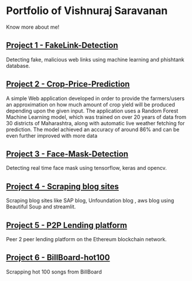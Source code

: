 # Portfolio of Vishnuraj Saravanan 
Know more about me!

## [Project 1 - FakeLink-Detection](https://github.com/vishnurajsaravanan/FakeLink-Detection)
Detecting fake, malicious web links using machine learning and phishtank database.

## [Project 2 - Crop-Price-Prediction](https://github.com/vishnurajsaravanan/Crop-Price-Prediction)
A simple Web application developed in order to provide the farmers/users an approximation on how much amount of crop yield will be produced depending upon the given input. The application uses a Random Forest Machine Learning model, which was trained on over 20 years of data from 30 districts of Maharashtra, along with automatic live weather fetching for prediction. The model achieved an accuracy of around 86% and can be even further improved with more data 

## [Project 3 - Face-Mask-Detection](https://github.com/vishnurajsaravanan/Face-Mask-Detection)
Detecting real time face mask using tensorflow, keras and opencv.

## [Project 4 - Scraping blog sites](https://github.com/vishnurajsaravanan/Scraping-website-demo-1.0)
Scraping blog sites like SAP blog, Unfoundation blog , aws blog using Beautiful Soup and streamlit.

## [Project 5 - P2P Lending platform](https://github.com/vishnurajsaravanan/p2p-lending)
Peer 2 peer lending platform on the Ethereum blockchain network.

## [Project 6 - BillBoard-hot100](https://github.com/vishnurajsaravanan/BillBoard-hot100)
Scrapping hot 100 songs from BillBoard
